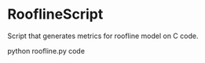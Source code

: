 # RooflineScript

Script that generates metrics for roofline model on C code.

python roofline.py code
